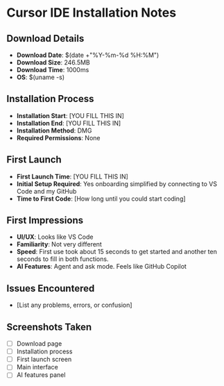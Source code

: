 # Cursor IDE Installation Notes

## Download Details
- **Download Date**: $(date +"%Y-%m-%d %H:%M")
- **Download Size**: 246.5MB
- **Download Time**: 1000ms
- **OS**: $(uname -s)

## Installation Process
- **Installation Start**: [YOU FILL THIS IN]
- **Installation End**: [YOU FILL THIS IN]
- **Installation Method**: DMG
- **Required Permissions**: None

## First Launch
- **First Launch Time**: [YOU FILL THIS IN]
- **Initial Setup Required**: Yes onboarding simplified by connecting to VS Code and my GitHub
- **Time to First Code**: [How long until you could start coding]

## First Impressions
- **UI/UX**: Looks like VS Code
- **Familiarity**: Not very different
- **Speed**: First use took about 15 seconds to get started and another ten seconds to fill in both functions.
- **AI Features**: Agent and ask mode. Feels like GitHub Copilot

## Issues Encountered
- [List any problems, errors, or confusion]

## Screenshots Taken
- [ ] Download page
- [ ] Installation process
- [ ] First launch screen
- [ ] Main interface
- [ ] AI features panel
